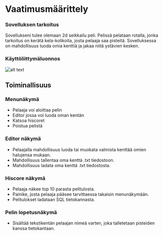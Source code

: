 # Vaatimusmäärittely

### Sovelluksen tarkoitus

Sovellukseni tulee olemaan 2d seikkailu peli. Pelissä pelataan rotalla, jonka tarkoitus on kerätä kela-kolikoita, josta pelaaja saa pisteitä. Sovelluksessa on mahdollisuus luoda omia kenttiä ja jakaa niitä ystävien kesken.


### Käyttöliittymäluonnos
![alt text](https://raw.githubusercontent.com/D3lux3/ratsimulator/master/documentation/imgs/luonnos.png "Luonnos")

## Toiminallisuus

### Menunäkymä
- Pelaaja voi aloittaa pelin
- Editor jossa voi luoda oman kentän
- Katsoa hiscoret
- Poistua pelistä

### Editor näkymä
- Pelaajalla mahdollisuus luoda tai muokata valmista kenttää omien halujensa mukaan.
- Mahdollisuus tallentaa oma kenttä .txt tiedostoon.
- Mahdollisuus ladata oma kenttä .txt tiedostosta.

### Hiscore näkymä
- Pelaaja näkee top 10 parasta pelitulosta.
- Painike, josta pelaaja pääsee tarvittaessa takaisin menunäkymään.
- Pelitulokset ladataan SQL tietokannasta.

### Pelin lopetusnäkymä
- Sisältää tekstikentän pelaajan nimeä varten, joka talletetaan pisteiden kanssa tietokantaan.
